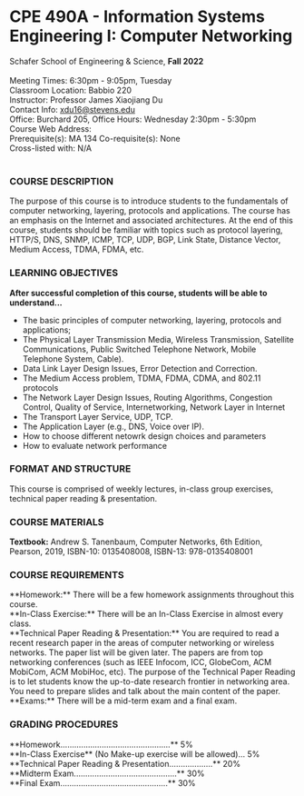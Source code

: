 # CPE 490A - Information Systems Engineering I: Computer Networking
Schafer School of Engineering & Science, **Fall 2022** <br>
<br>
Meeting Times: 6:30pm - 9:05pm, Tuesday <br>
Classroom Location: Babbio 220 <br>
Instructor: Professor James Xiaojiang Du <br>
Contact Info: xdu16@stevens.edu <br>
Office: Burchard 205, Office Hours: Wednesday 2:30pm - 5:30pm <br>
Course Web Address: <br>
Prerequisite(s): MA 134             Co-requisite(s): None <br>
Cross-listed with: N/A <br>
<br>

### COURSE DESCRIPTION
<p> The purpose of this course is to introduce students to the fundamentals of computer networking, layering, protocols and applications. The course has an emphasis on the Internet and associated architectures. At the end of this course, students should be familiar with topics such as protocol layering, HTTP/S, DNS, SNMP, ICMP, TCP, UDP, BGP, Link State, Distance Vector, Medium Access, TDMA, FDMA, etc. </p>

### LEARNING OBJECTIVES
**After successful completion of this course, students will be able to understand...**
* The basic principles of computer networking, layering, protocols and applications;
* The Physical Layer Transmission Media, Wireless Transmission, Satellite Communications, Public Switched Telephone Network, Mobile Telephone System, Cable).
* Data Link Layer Design Issues, Error Detection and Correction.
* The Medium Access problem, TDMA, FDMA, CDMA, and 802.11 protocols
* The Network Layer Design Issues, Routing Algorithms, Congestion Control, Quality of Service, Internetworking, Network Layer in Internet
* The Transport Layer Service, UDP, TCP.
* The Application Layer (e.g., DNS, Voice over IP).
* How to choose different netowrk design choices and parameters
* How to evaluate network performance

### FORMAT AND STRUCTURE
<p> This course is comprised of weekly lectures, in-class group exercises, technical paper reading & presentation. </p>

### COURSE MATERIALS
**Textbook:** Andrew S. Tanenbaum, Computer Networks, 6th Edition, Pearson, 2019, ISBN-10: 0135408008, ISBN-13: 978-0135408001

### COURSE REQUIREMENTS
<p> **Homework:** There will be a few homework assignments throughout this course. <br> 
**In-Class Exercise:** There will be an In-Class Exercise in almost every class. <br>
**Technical Paper Reading & Presentation:** You are required to read a recent research paper in the areas of computer networking or wireless networks. The paper list will be given later. The papers are from top networking conferences (such as IEEE Infocom, ICC, GlobeCom, ACM MobiCom, ACM MobiHoc, etc). The purpose of the Technical Paper Reading is to let students know the up-to-date research frontier in networking area. You need to prepare slides and talk about the main content of the paper. <br>
**Exams:** There will be a mid-term exam and a final exam.</p>

### GRADING PROCEDURES
<p> **Homework................................................** 5% <br> 
**In-Class Exercise** (No Make-up exercise will be allowed)... 5% <br>
**Technical Paper Reading & Presentation...................** 20% <br> 
**Midterm Exam.............................................** 30% <br>
**Final Exam...............................................** 30% <br> 
</p>
